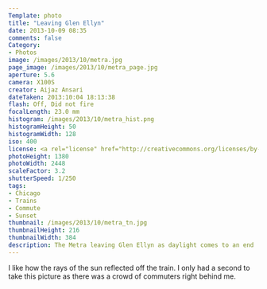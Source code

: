```yaml
---
Template: photo
title: "Leaving Glen Ellyn"
date: 2013-10-09 08:35
comments: false
Category:
- Photos
image: /images/2013/10/metra.jpg
page_image: /images/2013/10/metra_page.jpg
aperture: 5.6
camera: X100S
creator: Aijaz Ansari
dateTaken: 2013:10:04 18:13:38
flash: Off, Did not fire
focalLength: 23.0 mm
histogram: /images/2013/10/metra_hist.png
histogramHeight: 50
histogramWidth: 128
iso: 400
license: <a rel="license" href="http://creativecommons.org/licenses/by-nc-nd/3.0/deed.en_US"><img alt="Creative Commons License" style="border-width:0" src="http://i.creativecommons.org/l/by-nc-nd/3.0/88x31.png" /></a>
photoHeight: 1380
photoWidth: 2448
scaleFactor: 3.2
shutterSpeed: 1/250
tags: 
- Chicago
- Trains
- Commute
- Sunset
thumbnail: /images/2013/10/metra_tn.jpg
thumbnailHeight: 216
thumbnailWidth: 384
description: The Metra leaving Glen Ellyn as daylight comes to an end
---
```


I like how the rays of the sun reflected off the train.  I only had a second to take this picture as there was a crowd of commuters right behind me. 

